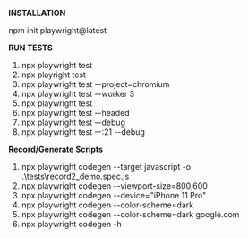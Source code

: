 **INSTALLATION**

npm init playwright@latest

**RUN TESTS**

1. npx playwright test
2. npx playright test <testfilename>
3. npx playwright test --project=chromium
4. npx playwright test --worker 3
5. npx playwright test
6. npx playwright test --headed
7. npx playwright test --debug
8. npx playwright test --:21 --debug

**Record/Generate Scripts**

1. npx playwright codegen --target javascript -o .\tests\record2_demo.spec.js
2. npx playwright codegen --viewport-size=800,600
3. npx playwright codegen --device="iPhone 11 Pro"
4. npx playwright codegen --color-scheme=dark
5. npx playwright codegen --color-scheme=dark google.com
6. npx playwright codegen -h


